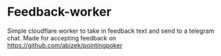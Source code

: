 # Feedback-worker

Simple cloudflare worker to take in feedback text and send to a telegram chat. Made for accepting feedback on https://github.com/abizek/pointingpoker
